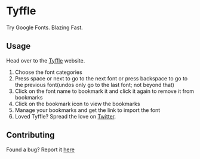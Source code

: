 # Tyffle

Try Google Fonts. Blazing Fast.

## Usage

Head over to the [Tyffle](https://tyffle.ml) website.

1. Choose the font categories
2. Press space or next to go to the next font or press backspace to go to the previous font(undos only go to the last font; not beyond that) 
3. Click on the font name to bookmark it and click it again to remove it from bookmarks
4. Click on the bookmark icon to view the bookmarks
5. Manage your bookmarks and get the link to import the font
6. Loved Tyffle? Spread the love on [Twitter](https://twitter.com/intent/tweet?text=Try%20Google%20Fonts%20blazing%20fast%20with%20Tyffle%20http://tyffle.ml%20via%20@chiragdevmaster). 

## Contributing

Found a bug? Report it [here](https://github.com/chiragbhansali/tyffle/issues/new)
